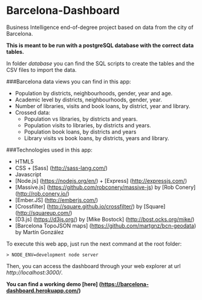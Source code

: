# Barcelona-Dashboard
Business Intelligence end-of-degree project based on data from the city of Barcelona.

**This is meant to be run with a postgreSQL database with the correct data tables.**

In folder *database* you can find the SQL scripts to create the tables and the CSV files to import the data.

###Barcelona data views you can find in this app:

- Population by districts, neighbourhoods, gender, year and age.
- Academic level by districts, neighbourhoods, gender, year.
- Number of libraries, visits and book loans, by district, year and library.
- Crossed data: 
    * Population vs libraries, by districts and years.
    * Population visits to libraries, by districts and years.
    * Population book loans, by districts and years
    * Library visits vs book loans, by districts, years and library.

###Technologies used in this app:

- HTML5
- CSS + [Sass] (http://sass-lang.com/)
- Javascript
- [Node.js] (https://nodejs.org/en/) + [Express] (http://expressjs.com/)
- [Massive.js] (https://github.com/robconery/massive-js) by [Rob Conery] (http://rob.conery.io/) 
- [Ember.JS] (http://emberjs.com/)
- [Crossfilter] (http://square.github.io/crossfilter/) by [Square] (http://squareup.com/)
- [D3.js] (https://d3js.org/) by [Mike Bostock] (http://bost.ocks.org/mike/)
- [Barcelona TopoJSON maps] (https://github.com/martgnz/bcn-geodata) by Martín González

To execute this web app, just run the next command at the root folder:

`> NODE_ENV=development node server`

Then, you can access the dashboard through your web explorer at url *http://localhost:3000/*.

**You can find a working demo [here] (https://barcelona-dashboard.herokuapp.com/)**
